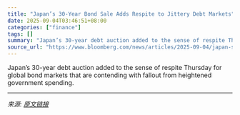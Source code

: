 ```yaml
---
title: "Japan’s 30-Year Bond Sale Adds Respite to Jittery Debt Markets"
date: 2025-09-04T03:46:51+08:00
categories: ["finance"]
tags: []
summary: "Japan’s 30-year debt auction added to the sense of respite Thursday for global bond markets that are contending with fallout from heightened government spending."
source_url: "https://www.bloomberg.com/news/articles/2025-09-04/japan-s-30-year-bond-sale-demand-in-line-with-12-month-average"
---
```


Japan’s 30-year debt auction added to the sense of respite Thursday for global bond markets that are contending with fallout from heightened government spending.

---

*来源: [原文链接](https://www.bloomberg.com/news/articles/2025-09-04/japan-s-30-year-bond-sale-demand-in-line-with-12-month-average)*
